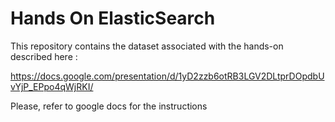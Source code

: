 Hands On ElasticSearch
=======================

This repository contains the dataset associated with the hands-on described here :

https://docs.google.com/presentation/d/1yD2zzb6otRB3LGV2DLtprDOpdbUvYjP_EPpo4qWjRKI/

Please, refer to google docs for the instructions

